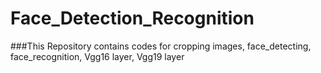 # Face_Detection_Recognition

###This Repository contains codes for cropping images, face_detecting, face_recognition, Vgg16 layer, Vgg19 layer

